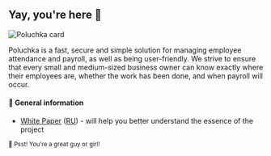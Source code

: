 ## Yay, you're here 🏴

![Poluchka card](https://user-images.githubusercontent.com/36636599/187997721-8bdf87fb-96eb-48b7-bf43-77d85de52227.png)

Poluchka is a fast, secure and simple solution for managing employee attendance and payroll, as well as being user-friendly. We strive to ensure that every small and medium-sized business owner can know exactly where their employees are, whether the work has been done, and when payroll will occur.

#### 🤯 General information

- [White Paper](https://github.com/poluchka/about/blob/main/white_paper.md) ([RU](https://github.com/poluchka/about/blob/main/ru/white_paper.md)) - will help you better understand the essence of the project

<sub>🤫 Psst! You're a great guy or girl!</sub>
